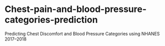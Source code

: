 # Chest-pain-and-blood-pressure-categories-prediction
Predicting Chest Discomfort and Blood Pressure Categories using NHANES 2017–2018
